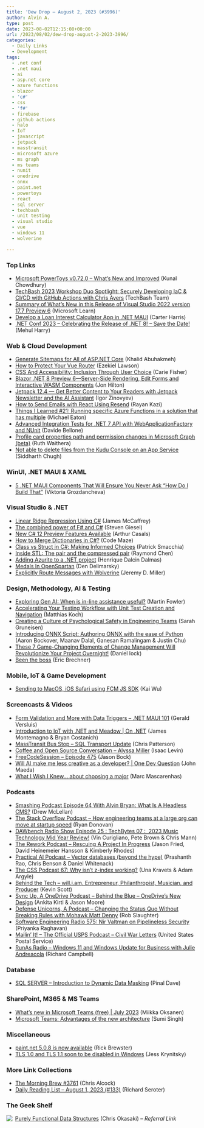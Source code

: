 ```yaml
---
title: 'Dew Drop – August 2, 2023 (#3996)'
author: Alvin A.
type: post
date: 2023-08-02T12:15:08+00:00
url: /2023/08/02/dew-drop-august-2-2023-3996/
categories:
  - Daily Links
  - Development
tags:
  - .net conf
  - .net maui
  - ai
  - asp.net core
  - azure functions
  - blazor
  - 'c#'
  - css
  - 'f#'
  - firebase
  - github actions
  - halo
  - IoT
  - javascript
  - jetpack
  - masstransit
  - microsoft azure
  - ms graph
  - ms teams
  - nunit
  - onedrive
  - onnx
  - paint.net
  - powertoys
  - react
  - sql server
  - techbash
  - unit testing
  - visual studio
  - vue
  - windows 11
  - wolverine

---
```

### <a name="top"></a>Top Links

  * <a href="https://www.kunal-chowdhury.com/2023/08/powertoys-v0.72.0.html" target="_blank" rel="noopener">Microsoft PowerToys v0.72.0 &#8211; What&#8217;s New and Improved</a> (Kunal Chowdhury)
  * <a href="https://vlqh-zgph.campaign-view.com/ua/viewinbrowser?od=3z5b1449310f71294fafc3d35955582e56a7fc9cec01fb440bc3cc8ba398aa18db&rd=1e7349b984f826b8&sd=1e7349b984f81606&n=124296e0580e70&mrd=1e7349b984f815ed&m=1" target="_blank" rel="noopener">TechBash 2023 Workshop Duo Spotlight: Securely Developing IaC & CI/CD with GitHub Actions with Chris Ayers</a> (TechBash Team)
  * <a href="https://learn.microsoft.com/en-us/visualstudio/releases/2022/release-notes-preview#17.7.0-pre.6.0" target="_blank" rel="noopener">Summary of What&#8217;s New in this Release of Visual Studio 2022 version 17.7 Preview 6</a> (Microsoft Learn)
  * <a href="https://www.syncfusion.com/blogs/post/loan-interest-calculator-dotnet-maui.aspx?utm_source=alvinashcraft&utm_medium=email&utm_campaign=alvinashcraft_blog_edmaug23" target="_blank" rel="noopener">Develop a Loan Interest Calculator App in .NET MAUI</a> (Carter Harris)
  * <a href="https://devblogs.microsoft.com/dotnet/dotnet-conf-2023-celebrating-the-release-of-dotnet-8-save-the-date/" target="_blank" rel="noopener">.NET Conf 2023 – Celebrating the Release of .NET 8! – Save the Date!</a> (Mehul Harry)



### <a name="web"></a>Web & Cloud Development

  * <a href="https://khalidabuhakmeh.com/generate-sitemaps-for-all-of-aspnet-core" target="_blank" rel="noopener">Generate Sitemaps for All of ASP.NET Core</a> (Khalid Abuhakmeh)
  * <a href="https://www.telerik.com/blogs/how-protect-vue-router" target="_blank" rel="noopener">How to Protect Your Vue Router</a> (Ezekiel Lawson)
  * <a href="https://smashingmagazine.com/2023/08/css-accessibility-inclusion-user-choice/" target="_blank" rel="noopener">CSS And Accessibility: Inclusion Through User Choice</a> (Carie Fisher)
  * <a href="https://www.telerik.com/blogs/blazor-net-8-preview-6-server-side-rendering-edit-forms-interactive-wasm-components" target="_blank" rel="noopener">Blazor .NET 8 Preview 6—Server-Side Rendering, Edit Forms and Interactive WASM Components</a> (Jon Hilton)
  * <a href="https://jetpack.com/blog/jetpack-12-4/" target="_blank" rel="noopener">Jetpack 12.4 — Get Better Content to Your Readers with Jetpack Newsletter and the AI Assistant</a> (Igor Zinovyev)
  * <a href="https://www.sitepoint.com/react-email-resend/?utm_source=rss" target="_blank" rel="noopener">How to Send Emails with React Using Resend</a> (Rayan Kazi)
  * <a href="https://samestuffdifferentday.net/2023/08/01/things-i-learned-21/" target="_blank" rel="noopener">Things I Learned #21: Running specific Azure Functions in a solution that has multiple</a> (Michael Eaton)
  * <a href="https://www.code4it.dev/blog/advanced-integration-tests-webapplicationfactory/" target="_blank" rel="noopener">Advanced Integration Tests for .NET 7 API with WebApplicationFactory and NUnit</a> (Davide Bellone)
  * <a href="https://devblogs.microsoft.com/microsoft365dev/profile-card-properties-path-and-permission-changes-in-microsoft-graph-beta/" target="_blank" rel="noopener">Profile card properties path and permission changes in Microsoft Graph (beta)</a> (Ruth Waithera)
  * <a href="https://techcommunity.microsoft.com/t5/apps-on-azure-blog/not-able-to-delete-files-from-the-kudu-console-on-an-app-service/ba-p/3871032" target="_blank" rel="noopener">Not able to delete files from the Kudu Console on an App Service</a> (Siddharth Chugh)



### <a name="silverlight"></a>WinUI, .NET MAUI & XAML

  * <a href="https://www.telerik.com/blogs/5-net-maui-components-ensure-never-ask-how-do-i-build-that" target="_blank" rel="noopener">5 .NET MAUI Components That Will Ensure You Never Ask “How Do I Build That”</a> (Viktoria Grozdancheva)



### <a name="dotnet"></a>Visual Studio & .NET

  * <a href="https://visualstudiomagazine.com/articles/2023/08/01/llr-using-csharp.aspx" target="_blank" rel="noopener">Linear Ridge Regression Using C#</a> (James McCaffrey)
  * <a href="https://steven-giesel.com/blogPost/2f70d926-ec92-4dfe-b278-18f78078253d" target="_blank" rel="noopener">The combined power of F# and C#</a> (Steven Giesel)
  * <a href="https://www.infoq.com/news/2023/08/csharp-12-preview-features/" target="_blank" rel="noopener">New C# 12 Preview Features Available</a> (Arthur Casals)
  * <a href="https://code-maze.com/csharp-how-to-merge-dictionaries/" target="_blank" rel="noopener">How to Merge Dictionaries in C#?</a> (Code Maze)
  * <a href="https://blog.ndepend.com/class-vs-struct-in-c-making-informed-choices/" target="_blank" rel="noopener">Class vs Struct in C#: Making Informed Choices</a> (Patrick Smacchia)
  * <a href="https://devblogs.microsoft.com/oldnewthing/20230801-00/?p=108509" target="_blank" rel="noopener">Inside STL: The pair and the compressed pair</a> (Raymond Chen)
  * <a href="https://intodot.net/adding-azurite-to-a-net-project/?utm_source=rss&utm_medium=rss&utm_campaign=adding-azurite-to-a-net-project" target="_blank" rel="noopener">Adding Azurite to a .NET project</a> (Henrique Dalcin Dalmas)
  * <a href="https://den.dev/blog/openspartan-medals/" target="_blank" rel="noopener">Medals In OpenSpartan</a> (Den Delimarsky)
  * <a href="https://jeremydmiller.com/2023/08/01/explicitly-route-messages-with-wolverine/" target="_blank" rel="noopener">Explicitly Route Messages with Wolverine</a> (Jeremy D. Miller)



### <a name="design"></a>Design, Methodology, AI & Testing

  * <a href="https://martinfowler.com/articles/exploring-gen-ai.html#in-line-assistance---when-is-it-more-useful?" target="_blank" rel="noopener">Exploring Gen AI: When is in-line assistance useful?</a> (Martin Fowler)
  * <a href="https://blog.jetbrains.com/dotnet/2023/08/01/accelerating-your-testing-workflow-with-unit-test-creation-and-navigation/" target="_blank" rel="noopener">Accelerating Your Testing Workflow with Unit Test Creation and Navigation</a> (Matthias Koch)
  * <a href="https://novoda.com/blog/2023/07/31/creating-a-culture-of-psychological-safety-in-engineering-teams/" target="_blank" rel="noopener">Creating a Culture of Psychological Safety in Engineering Teams</a> (Sarah Gruneisen)
  * <a href="https://cloudblogs.microsoft.com/opensource/2023/08/01/introducing-onnx-script-authoring-onnx-with-the-ease-of-python/" target="_blank" rel="noopener">Introducing ONNX Script: Authoring ONNX with the ease of Python</a> (Aaron Bockover, Maanav Dalal, Ganesan Ramalingam & Justin Chu)
  * <a href="https://daniellock.com/elements-of-change-management/" target="_blank" rel="noopener">These 7 Game-Changing Elements of Change Management Will Revolutionize Your Project Overnight!</a> (Daniel lock)
  * <a href="https://imwrightshardcode.com/2023/08/been-the-boss/" target="_blank" rel="noopener">Been the boss</a> (Eric Brechner)



### <a name="mobile"></a>Mobile, IoT & Game Development

  * <a href="https://firebase.blog/posts/2023/08/fcm-for-safari" target="_blank" rel="noopener">Sending to MacOS, iOS Safari using FCM JS SDK</a> (Kai Wu)



### <a name="videos"></a>Screencasts & Videos

  * <a href="http://www.youtube.com/watch?v=K9jDlt0_5Us" target="_blank" rel="noopener">Form Validation and More with Data Triggers &#8211; .NET MAUI 101</a> (Gerald Versluis)
  * <a href="http://www.youtube.com/watch?v=0eUQcD295tY" target="_blank" rel="noopener">Introduction to IoT with .NET and Meadow | On .NET</a> (James Montemagno & Bryan Costanich)
  * <a href="http://www.youtube.com/watch?v=F0lQUYSvSh8" target="_blank" rel="noopener">MassTransit Bus Stop &#8211; SQL Transport Update</a> (Chris Patterson)
  * <a href="http://www.youtube.com/watch?v=_auQk58t6xI" target="_blank" rel="noopener">Coffee and Open Source Conversation &#8211; Alyssa Miller</a> (Isaac Levin)
  * <a href="http://www.youtube.com/watch?v=p2v2ksjwK3M" target="_blank" rel="noopener">FreeCodeSession &#8211; Episode 475</a> (Jason Bock)
  * <a href="http://www.youtube.com/watch?v=tQwIJ_flI7w" target="_blank" rel="noopener">Will AI make me less creative as a developer? | One Dev Question</a> (John Maeda)
  * <a href="http://www.youtube.com/watch?v=_9M7yPpoFjI" target="_blank" rel="noopener">What I Wish I Knew&#8230; about choosing a major</a> (Marc Mascarenhas)



### <a name="podcasts"></a>Podcasts

  * <a href="https://smashingmagazine.com/2023/08/smashing-podcast-episode-64/" target="_blank" rel="noopener">Smashing Podcast Episode 64 With Alvin Bryan: What Is A Headless CMS?</a> (Drew McLellan)
  * <a href="https://stackoverflow.blog/2023/08/02/how-engineering-teams-at-a-large-org-can-move-at-startup-speed/" target="_blank" rel="noopener">The Stack Overflow Podcast &#8211; How engineering teams at a large org can move at startup speed</a> (Ryan Donovan)
  * <a href="https://dawbench.libsyn.com/episode-25-techbytes-07-2023-music-technology-mid-year-review" target="_blank" rel="noopener">DAWbench Radio Show Episode 25 : TechBytes 07 :&nbsp; 2023 Music Technology Mid Year Review!</a> (Vin Curigliano, Pete Brown & Chris Mann)
  * <a href="https://share.transistor.fm/s/73e5e059" target="_blank" rel="noopener">The Rework Podcast &#8211; Rescuing A Project In Progress</a> (Jason Fried, David Heinemeier Hansson & Kimberly Rhodes)
  * <a href="https://changelog.com/practicalai/234" target="_blank" rel="noopener">Practical AI Podcast &#8211; Vector databases (beyond the hype)</a> (Prashanth Rao, Chris Benson & Daniel Whitenack)
  * <a href="http://thecsspodcast.libsyn.com/67-why-isnt-z-index-working-0" target="_blank" rel="noopener">The CSS Podcast 67: Why isn&#8217;t z-index working?</a> (Una Kravets & Adam Argyle)
  * <a href="http://behindthetech.libsyn.com/william-entrepreneur-philanthropist-musician-and-producer" target="_blank" rel="noopener">Behind the Tech &#8211; will.i.am, Entrepreneur, Philanthropist, Musician, and Producer</a> (Kevin Scott)
  * <a href="http://sites.libsyn.com/206900/behind-the-blue-onedrives-new-design" target="_blank" rel="noopener">Sync Up, A OneDrive Podcast &#8211; Behind the Blue &#8211; OneDrive&#8217;s New Design</a> (Ankita Kirti & Jason Moore)
  * <a href="https://podcasters.spotify.com/pod/show/defenseunicorns/episodes/Changing-the-Status-Quo-Without-Breaking-Rules-with-Mohawk-Matt-Denny-e27jvh1" target="_blank" rel="noopener">Defense Unicorns, A Podcast &#8211; Changing the Status Quo Without Breaking Rules with Mohawk Matt Denny</a> (Rob Slaughter)
  * <a href="http://se-radio.net/se-radio-575-nir-valtman-on-pipelineless-security" target="_blank" rel="noopener">Software Engineering Radio 575: Nir Valtman on Pipelineless Security</a> (Priyanka Raghavan)
  * <a href="https://podcasts.apple.com/us/podcast/civil-war-letters/id1587184784?i=1000623065758" target="_blank" rel="noopener">Mailin’ It! &#8211; The Official USPS Podcast &#8211; Civil War Letters</a> (United States Postal Service)
  * <a href="https://runasradio.com/Shows/Show/891" target="_blank" rel="noopener">RunAs Radio &#8211; Windows 11 and Windows Update for Business with Julie Andreacola</a> (Richard Campbell)



### <a name="sql"></a>Database

  * <a href="https://blog.sqlauthority.com/2023/08/02/sql-server-introduction-to-dynamic-data-masking/?utm_source=rss&utm_medium=rss&utm_campaign=sql-server-introduction-to-dynamic-data-masking" target="_blank" rel="noopener">SQL SERVER – Introduction to Dynamic Data Masking</a> (Pinal Dave)



### <a name="sp"></a>SharePoint, M365 & MS Teams

  * <a href="https://techcommunity.microsoft.com/t5/microsoft-teams-free-blog/what-s-new-in-microsoft-teams-free-july-2023/ba-p/3888689" target="_blank" rel="noopener">What’s new in Microsoft Teams (free) | July 2023</a> (Miikka Oksanen)
  * <a href="https://techcommunity.microsoft.com/t5/microsoft-teams-blog/microsoft-teams-advantages-of-the-new-architecture/ba-p/3775704" target="_blank" rel="noopener">Microsoft Teams: Advantages of the new architecture</a> (Sumi Singh)



### <a name="misc"></a>Miscellaneous

  * <a href="https://blog.getpaint.net/2023/08/01/paint-net-5-0-8-is-now-available/" target="_blank" rel="noopener">paint.net 5.0.8 is now available</a> (Rick Brewster)
  * <a href="https://techcommunity.microsoft.com/t5/windows-it-pro-blog/tls-1-0-and-tls-1-1-soon-to-be-disabled-in-windows/ba-p/3887947" target="_blank" rel="noopener">TLS 1.0 and TLS 1.1 soon to be disabled in Windows</a> (Jess Krynitsky)



### <a name="links"></a>More Link Collections

  * <a href="https://blog.cwa.me.uk/2023/08/02/the-morning-brew-3761/" target="_blank" rel="noopener">The Morning Brew #3761</a> (Chris Alcock)
  * <a href="https://seroter.com/2023/08/01/daily-reading-list-august-1-2023-133/" target="_blank" rel="noopener">Daily Reading List – August 1, 2023 (#133)</a> (Richard Seroter)



### <a name="shelf"></a>The Geek Shelf

<a href="https://www.amazon.com/dp/0521663504/?tag=amavin-20" target="_blank" rel="noopener"><img decoding="async" align="left" style="border: 0px currentcolor; border-image: none; float: left; display: inline; background-image: none;" src="https://m.media-amazon.com/images/I/41xT-vkdeES._SS135_.jpg" border="0" /></a>&nbsp;<a href="https://www.amazon.com/dp/0521663504/?tag=amavin-20" target="_blank" rel="noopener">Purely Functional Data Structures</a> (Chris Okasaki) _&#8211; Referral Link_